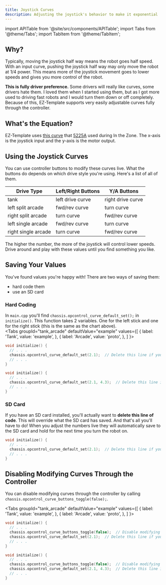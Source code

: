 ```yaml
---
title: Joystick Curves
description: Adjusting the joystick's behavior to make it exponential
---
```

import APITable from '@site/src/components/APITable';
import Tabs from '@theme/Tabs';
import TabItem from '@theme/TabItem';

## Why?
Typically, moving the joystick half way means the robot goes half speed. With an input curve, pushing the joystick half way may only move the robot at 1/4 power. This means more of the joystick movement goes to lower speeds and gives you more control of the robot.

**This is fully driver preference.**  Some drivers will really like curves, some drivers hate them.  I loved them when I started using them, but as I got more used to driving fast robots and I would turn them down or off completely.  Because of this, EZ-Template supports very easily adjustable curves fully through the controller.   

## What's the Equation?
EZ-Template uses [this curve](https://www.desmos.com/calculator/7oyvwwpmed) that [5225A](https://www.vexforum.com/t/team-5225a-in-the-zone-code-release-yes-you-read-that-right/63199/10) used during In the Zone.  The x-axis is the joystick input and the y-axis is the motor output.

## Using the Joystick Curves
You can use controller buttons to modify these curves live.  What the buttons do depends on which drive style you're using.  Here's a list of all of them.     

<APITable>

| Drive Type | Left/Right Buttons | Y/A Buttons |
| --- | --- | --- |
| tank | left drive curve | right drive curve | 
| left split arcade | fwd/rev curve | turn curve |
| right split arcade | turn curve | fwd/rev curve |
| left single arcade | fwd/rev curve | turn curve |
| right single arcade | turn curve | fwd/rev curve |

</APITable>

The higher the number, the more of the joystick will control lower speeds.  Drive around and play with these values until you find something you like.  

## Saving Your Values
You've found values you're happy with!  There are two ways of saving them:
- hard code them
- use an SD card

### Hard Coding
In `main.cpp` you'll find `chassis.opcontrol_curve_default_set();` in `initialize()`.  This function takes 2 variables.  One for the left stick and one for the right stick (this is the same as the chart above).  
<Tabs
  groupId="tank_arcade"
  defaultValue="example"
  values={[
    { label: 'Tank',  value: 'example', },
    { label: 'Arcade',  value: 'proto', },
  ]
}>

<TabItem value="example">

```cpp
void initialize() {
  // . . .
  chassis.opcontrol_curve_default_set(2.1);  // Delete this line if you're using an SD card
  // . . .
}
```
</TabItem>

<TabItem value="proto">

```cpp
void initialize() {
  // . . .
  chassis.opcontrol_curve_default_set(2.1, 4.3);  // Delete this line if you're using an SD card
  // . . .
}
```
</TabItem>
</Tabs>

### SD Card
If you have an SD card installed, you'll actually want to **delete this line of code**.  This will override what the SD card has saved.  And that's all you'll have to do!  When you adjust the numbers live they will automatically save to the SD card and hold for the next time you turn the robot on.  
```cpp
void initialize() {
  // . . .
  chassis.opcontrol_curve_default_set(2.1);  // Delete this line if you're using an SD card
  // . . .
}
```

## Disabling Modifying Curves Through the Controller
You can disable modifying curves through the controller by calling `chassis.opcontrol_curve_buttons_toggle(false);`.  

<Tabs
  groupId="tank_arcade"
  defaultValue="example"
  values={[
    { label: 'Tank',  value: 'example', },
    { label: 'Arcade',  value: 'proto', },
  ]
}>

<TabItem value="example">

```cpp
void initialize() {
  // . . .
  chassis.opcontrol_curve_buttons_toggle(false);  // Disable modifying curves through the controller
  chassis.opcontrol_curve_default_set(2.1);  // Delete this line if you're using an SD card
  // . . .
}
```
</TabItem>

<TabItem value="proto">

```cpp
void initialize() {
  // . . .
  chassis.opcontrol_curve_buttons_toggle(false);  // Disable modifying curves through the controller
  chassis.opcontrol_curve_default_set(2.1, 4.3);  // Delete this line if you're using an SD card
  // . . .
}
```
</TabItem>
</Tabs>
